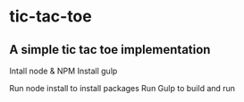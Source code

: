 # tic-tac-toe
## A simple tic tac toe implementation 

Intall node & NPM 
Install gulp

Run node install to install packages
Run Gulp to build and run 
